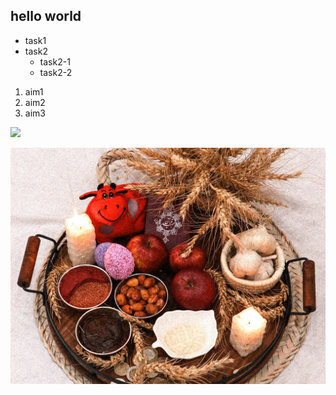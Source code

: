##
## hello world
* task1
* task2
   * task2-1
   * task2-2

1. aim1
2. aim2
3. aim3
   
![](https://gitlab.com/picbed/bed/uploads/75985eac80cb11269120d0283ce6a8a5/logo.png)

![](img2/persian-new-year.jpg)
